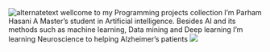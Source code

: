 <img src="https://publons.com/media/thumbs/academic/photos/81849d47-6cf5-4d2f-9536-fb63b7900141.png.200x200_q95_crop_detail_upscale.png" alt="alternatetext">
wellcome to my Programming projects collection
I’m Parham Hasani
A Master’s student in Artificial intelligence. Besides AI and its methods such as machine learning, Data mining and Deep learning I’m learning Neuroscience to helping Alzheimer’s patients



<img src="https://i.pinimg.com/originals/bc/b3/02/bcb302b88b0850b4f1f617007b45e518.jpg">
